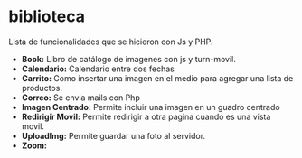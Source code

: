 # biblioteca
Lista de funcionalidades que se hicieron con Js y PHP.

<ul>
<li> 
    <b>Book:</b>
    Libro de catálogo de imagenes con js y turn-movil.
</li>
<li> 
    <b>Calendario:</b>
    Calendario entre dos fechas
</li>
<li> 
    <b>Carrito:</b>
    Como insertar una imagen en el medio para agregar una lista de productos.
</li>
<li> 
    <b>Correo:</b>
    Se envia mails con Php
</li>
<li> 
    <b>Imagen Centrado:</b>
    Permite incluir una imagen en un guadro centrado
</li>
<li> 
    <b>Redirigir Movil:</b>
    Permite redirigir a otra pagina cuando es una vista movil.
</li>
<li> 
    <b>UploadImg:</b>
    Permite guardar una foto al servidor.
</li>
<li> 
    <b>Zoom:</b>
    
</li>

</ul>
